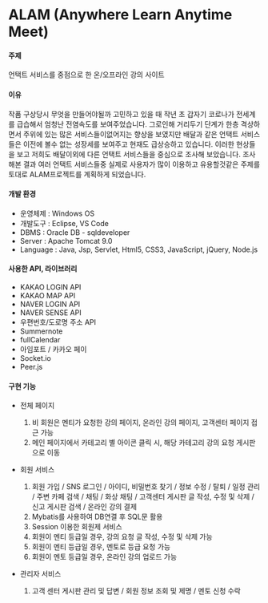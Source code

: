 [ALAM]: http://qclass.iptime.org:8585/SEMI-ALAM/

# ALAM (Anywhere Learn Anytime Meet)

#### 주제 

언택트 서비스를 중점으로 한 온/오프라인 강의 사이트

#### 이유

작품 구상당시 무엇을 만들어야될까 고민하고 있을 때 작년 초 갑자기 코로나가 전세계를 급습해서 엄청난 전염속도를 보여주었습니다. 그로인해 거리두기 단계가 한층 격상하면서 주위에 있는 많은 서비스들이없어지는 향상을 보였지만 배달과 같은 언택트 서비스들은 이전에 볼수 없는 성장세를 보여주고 현재도 급상승하고 있습니다. 이러한 현상들을 보고 저희도 배달이외에 다른 언택트 서비스들을  중심으로 조사해 보았습니다. 조사해본 결과 여러 언택트 서비스들중 실제로 사용자가 많이 이용하고 유용할것같은 주제를 토대로 ALAM프로젝트를 계획하게 되었습니다.

#### 개발 환경

 - 운영체제 : Windows OS
 - 개발도구 : Eclipse, VS Code
 - DBMS : Oracle DB - sqldeveloper
 - Server : Apache Tomcat 9.0
 - Language : Java, Jsp, Servlet, Html5, CSS3, JavaScript, jQuery, Node.js

#### 사용한 API, 라이브러리

- KAKAO LOGIN API
- KAKAO MAP API
- NAVER LOGIN API
- NAVER SENSE API
- 우편번호/도로명 주소 API
- Summernote
- fullCalendar
- 아임포트 / 카카오 페이
- Socket.io
- Peer.js

#### 구현 기능

- 전체 페이지
  1. 비 회원은 멘티가 요청한 강의 페이지, 온라인 강의 페이지, 고객센터 페이지 접근 가능
  2. 메인 페이지에서 카테고리 별 아이콘 클릭 시, 해당 카테고리 강의 요청 게시판으로 이동

- 회원 서비스
  1. 회원 가입 / SNS 로그인 / 아이디, 비밀번호 찾기 / 정보 수정 / 탈퇴 / 일정 관리 / 주변 카페 검색 / 채팅 / 화상 채팅 / 고객센터 게시판 글 작성, 수정 및 삭제 / 신고 게시판 검색 / 온라인 강의 결제
  2. Mybatis를 사용하여 DB연결 후 SQL문 활용
  3. Session 이용한 회원제 서비스
  4. 회원이 멘티 등급일 경우, 강의 요청 글 작성, 수정 및 삭제 가능
  5. 회원이 멘티 등급일 경우, 멘토로 등급 요청 가능
  6. 회원이 멘토 등급일 경우, 온라인 강의 업로드 가능

- 관리자 서비스
  1. 고객 센터 게시판 관리 및 답변 / 회원 정보 조회 및 제명 / 멘토 신청 수락
